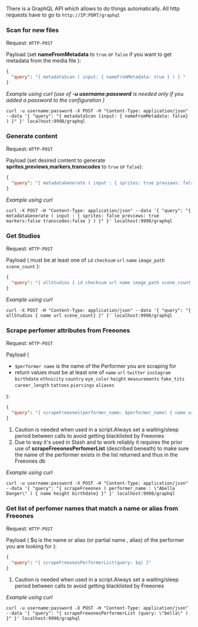 There is a GraphQL API which allows to do things automatically.
All http requests have to go to ``http://IP:PORT/graphql``

### Scan for new files
Request: `HTTP-POST`

Payload (set **nameFromMetadata** to ```true``` or ```false``` if you want to get metadata from the media file ):
```json
{
  "query": "{ metadataScan ( input: { nameFromMetadata: true } ) } "
}
```
_Example using curl (use of **-u username:password** is needed only if you added a password to the configuration )_

`curl -u username:password -X POST -H "Content-Type: application/json" --data '{ "query": "{ metadataScan (input: { nameFromMetadata: false} ) }" }' localhost:9998/graphql`

### Generate content

Request: `HTTP-POST`

Payload (set desired content to generate **sprites**,**previews**,**markers**,**transcodes** to ```true``` or ```false```):
```json
{
  "query": "{ metadataGenerate ( input : { sprites: true previews: false markers:false transcodes:false } ) }" 
}
```
_Example using curl_

`curl -X POST -H "Content-Type: application/json" --data '{ "query": "{ metadataGenerate ( input : { sprites: false previews: true markers:false transcodes:false } ) }" }' localhost:9998/graphql`

### Get Studios

Request: `HTTP-POST`

Payload ( must be at least one of ```id``` ```checksum``` ```url``` ```name``` ```image_path``` ```scene_count``` ):
```json
{
  "query": "{ allStudios { id checksum url name image_path scene_count } }" 
}
```
_Example using curl_

`curl -X POST -H "Content-Type: application/json" --data '{ "query": "{ allStudios { name url scene_count} }" }' localhost:9998/graphql`

### Scrape perfomer attributes from Freeones

Request: `HTTP-POST`

Payload (
* ```$performer name``` is the name of the Performer you are scraping for
* return values must be at least one of ```name``` ```url``` ```twitter``` ```instagram``` ```birthdate``` ```ethnicity``` ```country``` ```eye_color``` ```height``` ```measurements``` ```fake_tits``` ```career_length``` ```tattoos``` ```piercings``` ```aliases```

):
```json
{
  "query": "{ scrapeFreeones(performer_name: $performer_name) { name url twitter instagram birthdate ethnicity country eye_color height measurements fake_tits career_length tattoos piercings aliases } }" 
}
```
1. Caution is needed when used in a script.Always set a waiting/sleep period between calls to avoid getting blacklisted by Freeones
2. Due to way it's used in Stash and to work reliably it requires the prior use of **scrapeFreeonesPerfomerList** (described beneath) to make sure the name of the performer exists in the list returned and thus in the Freeones db


_Example using curl_

`curl -u username:password -X POST -H "Content-Type: application/json" --data '{ "query": "{ scrapeFreeones ( performer_name : \"Abella Danger\" ) { name height birthdate} }" }' localhost:9998/graphql`

### Get list of perfomer names that match a name or alias from Freeones

Request: `HTTP-POST`

Payload ( $q is the name or alias (or partial name , alias) of the performer you are looking for
):
```json
{
  "query": "{ scrapeFreeonesPerformerList(query: $q) }" 
}
```
1. Caution is needed when used in a script.Always set a waiting/sleep period between calls to avoid getting blacklisted by Freeones

_Example using curl_


`curl -u username:password -X POST -H "Content-Type: application/json" --data '{ "query": "{ scrapeFreeonesPerformerList (query: \"bella\" ) }" }' localhost:9998/graphql`
